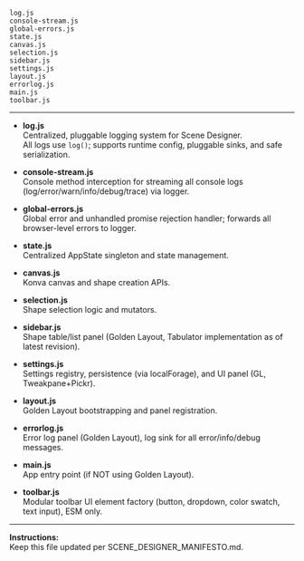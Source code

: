 ```filelist
log.js
console-stream.js
global-errors.js
state.js
canvas.js
selection.js
sidebar.js
settings.js
layout.js
errorlog.js
main.js
toolbar.js
```

---

- **log.js**  
  Centralized, pluggable logging system for Scene Designer.  
  All logs use `log()`; supports runtime config, pluggable sinks, and safe serialization.

- **console-stream.js**  
  Console method interception for streaming all console logs (log/error/warn/info/debug/trace) via logger.

- **global-errors.js**  
  Global error and unhandled promise rejection handler; forwards all browser-level errors to logger.

- **state.js**  
  Centralized AppState singleton and state management.

- **canvas.js**  
  Konva canvas and shape creation APIs.

- **selection.js**  
  Shape selection logic and mutators.

- **sidebar.js**  
  Shape table/list panel (Golden Layout, Tabulator implementation as of latest revision).

- **settings.js**  
  Settings registry, persistence (via localForage), and UI panel (GL, Tweakpane+Pickr).

- **layout.js**  
  Golden Layout bootstrapping and panel registration.

- **errorlog.js**  
  Error log panel (Golden Layout), log sink for all error/info/debug messages.

- **main.js**  
  App entry point (if NOT using Golden Layout).

- **toolbar.js**  
  Modular toolbar UI element factory (button, dropdown, color swatch, text input), ESM only.

---
**Instructions:**  
Keep this file updated per SCENE_DESIGNER_MANIFESTO.md.


